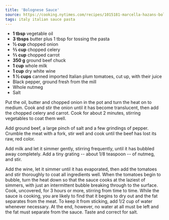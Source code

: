 ```yaml
---
title: 'Bolognese Sauce'
source: https://cooking.nytimes.com/recipes/1015181-marcella-hazans-bolognese-sauce
tags: italy italian sauce pasta
---
```


- **1 tbsp** vegetable oil
- **3 tbsps** butter plus 1 tbsp for tossing the pasta
- **½ cup** chopped onion
- **⅔ cup** chopped celery
- **⅔ cup** chopped carrot
- **350 g** ground beef chuck
- **1 cup** whole milk
- **1 cup** dry white wine
- **1 ½ cups** canned imported Italian plum tomatoes, cut up, with their juice
- Black pepper, ground fresh from the mill
- Whole nutmeg
- Salt

Put the oil, butter and chopped onion in the pot and turn the heat on to medium. Cook and stir the onion until it has become translucent, then add the chopped celery and carrot. Cook for about 2 minutes, stirring vegetables to coat them well.

Add ground beef, a large pinch of salt and a few grindings of pepper. Crumble the meat with a fork, stir well and cook until the beef has lost its raw, red color.

Add milk and let it simmer gently, stirring frequently, until it has bubbled away completely. Add a tiny grating -- about 1/8 teaspoon -- of nutmeg, and stir.

Add the wine, let it simmer until it has evaporated, then add the tomatoes and stir thoroughly to coat all ingredients well. When the tomatoes begin to bubble, turn the heat down so that the sauce cooks at the laziest of simmers, with just an intermittent bubble breaking through to the surface. Cook, uncovered, for 3 hours or more, stirring from time to time. While the sauce is cooking, you are likely to find that it begins to dry out and the fat separates from the meat. To keep it from sticking, add 1/2 cup of water whenever necessary. At the end, however, no water at all must be left and the fat must separate from the sauce. Taste and correct for salt.
